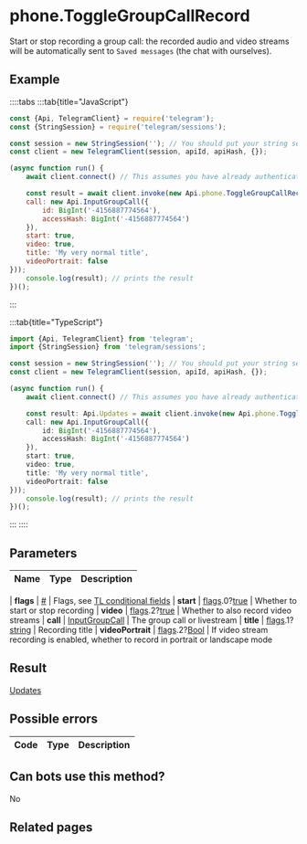 # phone.ToggleGroupCallRecord

Start or stop recording a group call: the recorded audio and video streams will be automatically sent to `Saved messages` (the chat with ourselves).



## Example

::::tabs
:::tab{title="JavaScript"}
```js
const {Api, TelegramClient} = require('telegram');
const {StringSession} = require('telegram/sessions');

const session = new StringSession(''); // You should put your string session here
const client = new TelegramClient(session, apiId, apiHash, {});

(async function run() {
    await client.connect() // This assumes you have already authenticated with .start()

    const result = await client.invoke(new Api.phone.ToggleGroupCallRecord({
    call: new Api.InputGroupCall({
        id: BigInt('-4156887774564'),
        accessHash: BigInt('-4156887774564')
    }),
    start: true,
    video: true,
    title: 'My very normal title',
    videoPortrait: false
}));
    console.log(result); // prints the result
})();
```
:::

:::tab{title="TypeScript"}
```ts
import {Api, TelegramClient} from 'telegram';
import {StringSession} from 'telegram/sessions';

const session = new StringSession(''); // You should put your string session here
const client = new TelegramClient(session, apiId, apiHash, {});

(async function run() {
    await client.connect() // This assumes you have already authenticated with .start()

    const result: Api.Updates = await client.invoke(new Api.phone.ToggleGroupCallRecord({
    call: new Api.InputGroupCall({
        id: BigInt('-4156887774564'),
        accessHash: BigInt('-4156887774564')
    }),
    start: true,
    video: true,
    title: 'My very normal title',
    videoPortrait: false
}));
    console.log(result); // prints the result
})();
```
:::
::::



## Parameters

| Name | Type | Description |
| :--: | ---- | ----------- |

| **flags** | [#](https://core.telegram.org/type/%23) | Flags, see [TL conditional fields](https://core.telegram.org/mtproto/TL-combinators#conditional-fields) 
| **start** | [flags](https://core.telegram.org/mtproto/TL-combinators#conditional-fields).0?[true](https://core.telegram.org/constructor/true) | Whether to start or stop recording 
| **video** | [flags](https://core.telegram.org/mtproto/TL-combinators#conditional-fields).2?[true](https://core.telegram.org/constructor/true) | Whether to also record video streams 
| **call** | [InputGroupCall](https://core.telegram.org/type/InputGroupCall) | The group call or livestream 
| **title** | [flags](https://core.telegram.org/mtproto/TL-combinators#conditional-fields).1?[string](https://core.telegram.org/type/string) | Recording title 
| **videoPortrait** | [flags](https://core.telegram.org/mtproto/TL-combinators#conditional-fields).2?[Bool](https://core.telegram.org/type/Bool) | If video stream recording is enabled, whether to record in portrait or landscape mode 


## Result

[Updates](https://core.telegram.org/type/Updates)



## Possible errors

| Code | Type | Description |
| :--: | ---- | ----------- |



## Can bots use this method?

No

## Related pages


